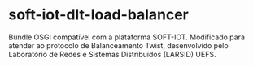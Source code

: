 # soft-iot-dlt-load-balancer
Bundle OSGI compatível com a plataforma SOFT-IOT. Modificado para atender ao protocolo de Balanceamento Twist, desenvolvido pelo Laboratório de Redes e Sistemas Distribuídos (LARSID) UEFS.
